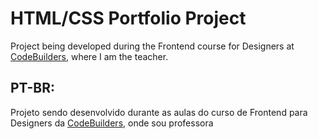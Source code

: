 # HTML/CSS Portfolio Project
Project being developed during the Frontend course for Designers at [CodeBuilders](https://www.codebuilders-it.com/), where I am the teacher.


## PT-BR:
Projeto sendo desenvolvido durante as aulas do curso de Frontend para Designers da [CodeBuilders](https://www.codebuilders-it.com/), onde sou professora
